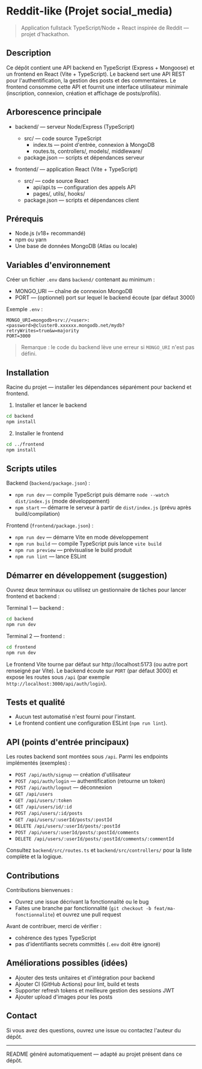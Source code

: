 # Reddit-like (Projet social_media)

> Application fullstack TypeScript/Node + React inspirée de Reddit — projet d'hackathon.

## Description

Ce dépôt contient une API backend en TypeScript (Express + Mongoose) et un frontend en React (Vite + TypeScript). Le backend sert une API REST pour l'authentification, la gestion des posts et des commentaires. Le frontend consomme cette API et fournit une interface utilisateur minimale (inscription, connexion, création et affichage de posts/profils).

## Arborescence principale

- backend/ — serveur Node/Express (TypeScript)
  - src/ — code source TypeScript
    - index.ts — point d'entrée, connexion à MongoDB
    - routes.ts, controllers/, models/, middleware/
  - package.json — scripts et dépendances serveur

- frontend/ — application React (Vite + TypeScript)
  - src/ — code source React
    - api/api.ts — configuration des appels API
    - pages/, utils/, hooks/
  - package.json — scripts et dépendances client

## Prérequis

- Node.js (v18+ recommandé)
- npm ou yarn
- Une base de données MongoDB (Atlas ou locale)

## Variables d'environnement

Créer un fichier `.env` dans `backend/` contenant au minimum :

- MONGO_URI — chaîne de connexion MongoDB
- PORT — (optionnel) port sur lequel le backend écoute (par défaut 3000)

Exemple `.env` :

```
MONGO_URI=mongodb+srv://<user>:<password>@cluster0.xxxxxx.mongodb.net/mydb?retryWrites=true&w=majority
PORT=3000
```

> Remarque : le code du backend lève une erreur si `MONGO_URI` n'est pas défini.

## Installation

Racine du projet — installer les dépendances séparément pour backend et frontend.

1. Installer et lancer le backend

```bash
cd backend
npm install
```

2. Installer le frontend

```bash
cd ../frontend
npm install
```

## Scripts utiles

Backend (`backend/package.json`) :

- `npm run dev` — compile TypeScript puis démarre `node --watch dist/index.js` (mode développement)
- `npm start` — démarre le serveur à partir de `dist/index.js` (prévu après build/compilation)

Frontend (`frontend/package.json`) :

- `npm run dev` — démarre Vite en mode développement
- `npm run build` — compile TypeScript puis lance `vite build`
- `npm run preview` — prévisualise le build produit
- `npm run lint` — lance ESLint

## Démarrer en développement (suggestion)

Ouvrez deux terminaux ou utilisez un gestionnaire de tâches pour lancer frontend et backend :

Terminal 1 — backend :

```bash
cd backend
npm run dev
```

Terminal 2 — frontend :

```bash
cd frontend
npm run dev
```

Le frontend Vite tourne par défaut sur http://localhost:5173 (ou autre port renseigné par Vite). Le backend écoute sur `PORT` (par défaut 3000) et expose les routes sous `/api` (par exemple `http://localhost:3000/api/auth/login`).

## Tests et qualité

- Aucun test automatisé n'est fourni pour l'instant.
- Le frontend contient une configuration ESLint (`npm run lint`).

## API (points d'entrée principaux)

Les routes backend sont montées sous `/api`. Parmi les endpoints implémentés (exemples) :

- `POST /api/auth/signup` — création d'utilisateur
- `POST /api/auth/login` — authentification (retourne un token)
- `POST /api/auth/logout` — déconnexion
- `GET /api/users`
- `GET /api/users/:token`
- `GET /api/users/id/:id`
- `POST /api/users/:id/posts`
- `GET /api/users/:userId/posts/:postId`
- `DELETE /api/users/:userId/posts/:postId`
- `POST /api/users/:userId/posts/:postId/comments`
- `DELETE /api/users/:userId/posts/:postId/comments/:commentId`

Consultez `backend/src/routes.ts` et `backend/src/controllers/` pour la liste complète et la logique.

## Contributions

Contributions bienvenues :

- Ouvrez une issue décrivant la fonctionnalité ou le bug
- Faites une branche par fonctionnalité (`git checkout -b feat/ma-fonctionnalite`) et ouvrez une pull request

Avant de contribuer, merci de vérifier :

- cohérence des types TypeScript
- pas d'identifiants secrets committés (`.env` doit être ignoré)

## Améliorations possibles (idées)

- Ajouter des tests unitaires et d'intégration pour backend
- Ajouter CI (GitHub Actions) pour lint, build et tests
- Supporter refresh tokens et meilleure gestion des sessions JWT
- Ajouter upload d'images pour les posts

## Contact

Si vous avez des questions, ouvrez une issue ou contactez l'auteur du dépôt.

---

README généré automatiquement — adapté au projet présent dans ce dépôt.
